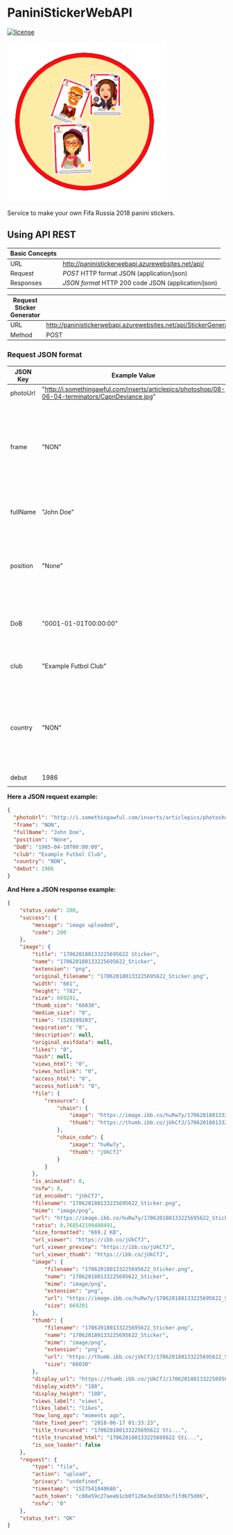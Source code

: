 # PaniniStickerWebAPI
[![license](https://img.shields.io/github/license/aldovilardy/PaniniStickerWebAPI.svg)](https://github.com/aldovilardy/PaniniStickerWebAPI/blob/master/LICENSE)

![PaniniStickerWebAPILogo](/PaniniStickerWebAPI/Content/images/Logos/AppLogo.png)

Service to make your own Fifa Russia 2018 panini stickers.

## Using API REST
  
| Basic Concepts |  |
| --- | --- |
| URL | http://paninistickerwebapi.azurewebsites.net/api/ |
| Request | *POST* HTTP format JSON (application/json) |
| Responses | *JSON format* HTTP 200 code JSON (application/json) |

| Request Sticker Generator |  |
| --- | --- |
| URL | http://paninistickerwebapi.azurewebsites.net/api/StickerGenerator |
| Method | POST |

### Request JSON format

| JSON Key | Example Value | Description | 
| --- | --- | --- |
| photoUrl | "http://i.somethingawful.com/inserts/articlepics/photoshop/08-06-04-terminators/CapnDeviance.jpg" | The url of the source image |
| frame | "NON" | The Country Futbol Team using uppercase like Colombia "COL" or Russia "RUS" if you don't want a team you can select None "NON"  |
| fullName | "John Doe" | Name and Lastname of the person or character in the photo |
| position | "None" | You can select the player position like "Goalkeeper", "Defender", "Midfilder", "Forward" or "None"  |
| DoB | "0001-01-01T00:00:00" | The date/time of birthday in date time fortmat yyyy-MM-ddThh:mm:ss  |
| club | "Example Futbol Club" | The club, home town or nickname that you like to write  |
| country | "NON" | The Country using uppercase like Colombia "COL" or Russia "RUS" if you don't want a team you can select None "NON"  |
| debut | 1986 | The year of debut player |

**Here a JSON request example:**
```json
{
  "photoUrl": "http://i.somethingawful.com/inserts/articlepics/photoshop/08-06-04-terminators/CapnDeviance.jpg",
  "frame": "NON",
  "fullName": "John Doe",
  "position": "None",
  "DoB": "1985-04-10T00:00:00",
  "club": "Example Futbol Club",
  "country": "NON",
  "debut": 1986
}
```
**And Here a JSON response example:**
```json
{
    "status_code": 200,
    "success": {
        "message": "image uploaded",
        "code": 200
    },
    "image": {
        "title": "170620180133225695622 Sticker",
        "name": "170620180133225695622_Sticker",
        "extension": "png",
        "original_filename": "170620180133225695622_Sticker.png",
        "width": "601",
        "height": "782",
        "size": 669201,
        "thumb_size": "66030",
        "medium_size": "0",
        "time": "1529199203",
        "expiration": "0",
        "description": null,
        "original_exifdata": null,
        "likes": "0",
        "hash": null,
        "views_html": "0",
        "views_hotlink": "0",
        "access_html": "0",
        "access_hotlink": "0",
        "file": {
            "resource": {
                "chain": {
                    "image": "https://image.ibb.co/huRw7y/170620180133225695622_Sticker.png",
                    "thumb": "https://thumb.ibb.co/jUkCfJ/170620180133225695622_Sticker.png"
                },
                "chain_code": {
                    "image": "huRw7y",
                    "thumb": "jUkCfJ"
                }
            }
        },
        "is_animated": 0,
        "nsfw": 0,
        "id_encoded": "jUkCfJ",
        "filename": "170620180133225695622_Sticker.png",
        "mime": "image/png",
        "url": "https://image.ibb.co/huRw7y/170620180133225695622_Sticker.png",
        "ratio": 0.768542199488491,
        "size_formatted": "669.2 KB",
        "url_viewer": "https://ibb.co/jUkCfJ",
        "url_viewer_preview": "https://ibb.co/jUkCfJ",
        "url_viewer_thumb": "https://ibb.co/jUkCfJ",
        "image": {
            "filename": "170620180133225695622_Sticker.png",
            "name": "170620180133225695622_Sticker",
            "mime": "image/png",
            "extension": "png",
            "url": "https://image.ibb.co/huRw7y/170620180133225695622_Sticker.png",
            "size": 669201
        },
        "thumb": {
            "filename": "170620180133225695622_Sticker.png",
            "name": "170620180133225695622_Sticker",
            "mime": "image/png",
            "extension": "png",
            "url": "https://thumb.ibb.co/jUkCfJ/170620180133225695622_Sticker.png",
            "size": "66030"
        },
        "display_url": "https://thumb.ibb.co/jUkCfJ/170620180133225695622_Sticker.png",
        "display_width": "180",
        "display_height": "180",
        "views_label": "views",
        "likes_label": "likes",
        "how_long_ago": "moments ago",
        "date_fixed_peer": "2018-06-17 01:33:23",
        "title_truncated": "170620180133225695622 Sti...",
        "title_truncated_html": "170620180133225695622 Sti...",
        "is_use_loader": false
    },
    "request": {
        "type": "file",
        "action": "upload",
        "privacy": "undefined",
        "timestamp": "1527541040686",
        "auth_token": "c08e59c27aeeb1cb0f126e3ed3856cf1fd675d06",
        "nsfw": "0"
    },
    "status_txt": "OK"
}
```

